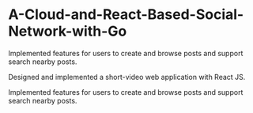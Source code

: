 # A-Cloud-and-React-Based-Social-Network-with-Go
Implemented features for users to create and browse posts and support search nearby posts.

Designed and implemented a short-video web application with React JS.

Implemented features for users to create and browse posts and support search nearby posts.
